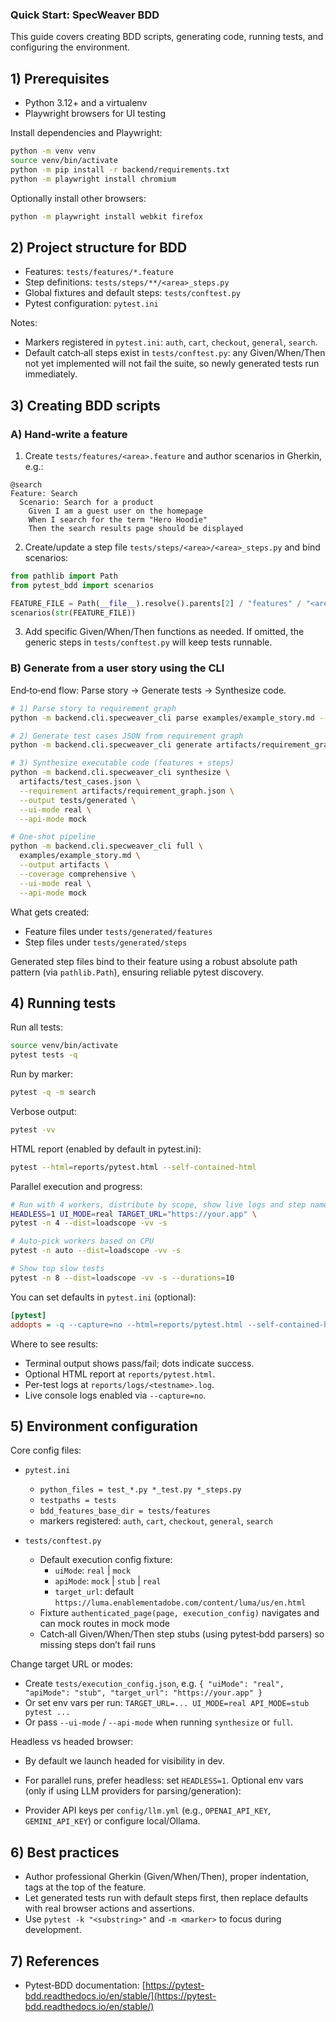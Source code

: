 ### Quick Start: SpecWeaver BDD

This guide covers creating BDD scripts, generating code, running tests, and configuring the environment.

## 1) Prerequisites

- Python 3.12+ and a virtualenv
- Playwright browsers for UI testing

Install dependencies and Playwright:

```bash
python -m venv venv
source venv/bin/activate
python -m pip install -r backend/requirements.txt
python -m playwright install chromium
```

Optionally install other browsers:

```bash
python -m playwright install webkit firefox
```

## 2) Project structure for BDD

- Features: `tests/features/*.feature`
- Step definitions: `tests/steps/**/<area>_steps.py`
- Global fixtures and default steps: `tests/conftest.py`
- Pytest configuration: `pytest.ini`

Notes:

- Markers registered in `pytest.ini`: `auth`, `cart`, `checkout`, `general`, `search`.
- Default catch‑all steps exist in `tests/conftest.py`: any Given/When/Then not yet implemented will not fail the suite, so newly generated tests run immediately.

## 3) Creating BDD scripts

### A) Hand‑write a feature

1) Create `tests/features/<area>.feature` and author scenarios in Gherkin, e.g.:

```gherkin
@search
Feature: Search
  Scenario: Search for a product
    Given I am a guest user on the homepage
    When I search for the term "Hero Hoodie"
    Then the search results page should be displayed
```

2) Create/update a step file `tests/steps/<area>/<area>_steps.py` and bind scenarios:

```python
from pathlib import Path
from pytest_bdd import scenarios

FEATURE_FILE = Path(__file__).resolve().parents[2] / "features" / "<area>.feature"
scenarios(str(FEATURE_FILE))
```

3) Add specific Given/When/Then functions as needed. If omitted, the generic steps in `tests/conftest.py` will keep tests runnable.

### B) Generate from a user story using the CLI

End‑to‑end flow: Parse story → Generate tests → Synthesize code.

```bash
# 1) Parse story to requirement graph
python -m backend.cli.specweaver_cli parse examples/example_story.md --output artifacts

# 2) Generate test cases JSON from requirement graph
python -m backend.cli.specweaver_cli generate artifacts/requirement_graph.json --output artifacts

# 3) Synthesize executable code (features + steps)
python -m backend.cli.specweaver_cli synthesize \
  artifacts/test_cases.json \
  --requirement artifacts/requirement_graph.json \
  --output tests/generated \
  --ui-mode real \
  --api-mode mock

# One-shot pipeline
python -m backend.cli.specweaver_cli full \
  examples/example_story.md \
  --output artifacts \
  --coverage comprehensive \
  --ui-mode real \
  --api-mode mock
```

What gets created:

- Feature files under `tests/generated/features`
- Step files under `tests/generated/steps`

Generated step files bind to their feature using a robust absolute path pattern (via `pathlib.Path`), ensuring reliable pytest discovery.

## 4) Running tests

Run all tests:

```bash
source venv/bin/activate
pytest tests -q
```

Run by marker:

```bash
pytest -q -m search
```

Verbose output:

```bash
pytest -vv
```

HTML report (enabled by default in pytest.ini):

```bash
pytest --html=reports/pytest.html --self-contained-html
```

Parallel execution and progress:

```bash
# Run with 4 workers, distribute by scope, show live logs and step names
HEADLESS=1 UI_MODE=real TARGET_URL="https://your.app" \
pytest -n 4 --dist=loadscope -vv -s

# Auto-pick workers based on CPU
pytest -n auto --dist=loadscope -vv -s

# Show top slow tests
pytest -n 8 --dist=loadscope -vv -s --durations=10
```

You can set defaults in `pytest.ini` (optional):

```ini
[pytest]
addopts = -q --capture=no --html=reports/pytest.html --self-contained-html -n auto --dist=loadscope
```

Where to see results:

- Terminal output shows pass/fail; dots indicate success.
- Optional HTML report at `reports/pytest.html`.
 - Per-test logs at `reports/logs/<testname>.log`.
 - Live console logs enabled via `--capture=no`.

## 5) Environment configuration

Core config files:

- `pytest.ini`
  - `python_files = test_*.py *_test.py *_steps.py`
  - `testpaths = tests`
  - `bdd_features_base_dir = tests/features`
  - markers registered: `auth`, `cart`, `checkout`, `general`, `search`

- `tests/conftest.py`
  - Default execution config fixture:
    - `uiMode`: `real` | `mock`
    - `apiMode`: `mock` | `stub` | `real`
    - `target_url`: default `https://luma.enablementadobe.com/content/luma/us/en.html`
  - Fixture `authenticated_page(page, execution_config)` navigates and can mock routes in mock mode
  - Catch‑all Given/When/Then step stubs (using pytest‑bdd parsers) so missing steps don’t fail runs

Change target URL or modes:

- Create `tests/execution_config.json`, e.g. `{ "uiMode": "real", "apiMode": "stub", "target_url": "https://your.app" }`
- Or set env vars per run: `TARGET_URL=... UI_MODE=real API_MODE=stub pytest ...`
- Or pass `--ui-mode` / `--api-mode` when running `synthesize` or `full`.

Headless vs headed browser:

- By default we launch headed for visibility in dev.
- For parallel runs, prefer headless: set `HEADLESS=1`.
Optional env vars (only if using LLM providers for parsing/generation):

- Provider API keys per `config/llm.yml` (e.g., `OPENAI_API_KEY`, `GEMINI_API_KEY`) or configure local/Ollama.

## 6) Best practices

- Author professional Gherkin (Given/When/Then), proper indentation, tags at the top of the feature.
- Let generated tests run with default steps first, then replace defaults with real browser actions and assertions.
- Use `pytest -k "<substring>"` and `-m <marker>` to focus during development.

## 7) References

- Pytest‑BDD documentation: [https://pytest-bdd.readthedocs.io/en/stable/](https://pytest-bdd.readthedocs.io/en/stable/)


